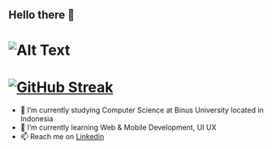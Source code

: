 ## Hello there 👋

![Alt Text](https://media.giphy.com/media/12mRllHWXpt4M8/giphy.gif)
======
[![GitHub Streak](https://github-readme-streak-stats.herokuapp.com/?user=frdmn12&theme=dark)](https://git.io/streak-stats)
======
- 🔭 I’m currently studying Computer Science at Binus University located in Indonesia
- 🌱 I’m currently learning Web & Mobile Development, UI UX
- 📫 Reach me on [Linkedin](https://www.linkedin.com/in/bayu-ferdiman)



<!--
**frdmn12/frdmn12** is a ✨ _special_ ✨ repository because its `README.md` (this file) appears on your GitHub profile.

Here are some ideas to get you started:

- 🔭 I’m currently working on ...
- 🌱 I’m currently learning ...
- 👯 I’m looking to collaborate on ...
- 🤔 I’m looking for help with ...
- 💬 Ask me about ...
- 📫 How to reach me: ...
- 😄 Pronouns: ...
- ⚡ Fun fact: ...
-->
